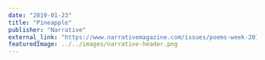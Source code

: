 ```yaml
---
date: "2019-01-23"
title: "Pineapple"
publisher: "Narrative"
external_link: "https://www.narrativemagazine.com/issues/poems-week-2018-2019/poem-week/pineapple-stella-wong"
featuredImage: ../../images/narrative-header.png
---
```

